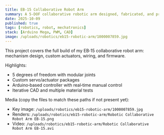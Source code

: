 ```yaml
---
title: EB‑15 Collaborative Robot Arm
summary: A 5‑DOF collaborative robotic arm designed, fabricated, and programmed end‑to‑end, including custom actuators and control box.
date: 2025-10-09
published: true
tags: [robotics, robot, mechatronics]
stack: [Arduino Mega, PWM, CAD]
image: /uploads/robotics/eb15-robotic-arm/1000007859.jpg
---
```

This project covers the full build of my EB‑15 collaborative robot arm: mechanism design, custom actuators, wiring, and firmware.

Highlights:
- 5 degrees of freedom with modular joints
- Custom servo/actuator packages
- Arduino‑based controller with real‑time manual control
- Iterative CAD and multiple material tests

Media (copy the files to match these paths if not present yet):
- Key image: `/uploads/robotics/eb15-robotic-arm/1000007859.jpg`
- Renders: `/uploads/robotics/eb15-robotic-arm/Robotic Collaborative Robot Arm EB-15.png`
- Video: `/uploads/robotics/eb15-robotic-arm/Robotic Collaborative Robot Arm EB-15.avi`

